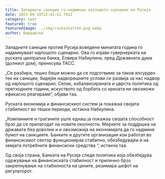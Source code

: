 ```yaml
---
title: Западните санкции го надминаа најлошото сценарио на Русија
date: 2023-04-19T22:41:51.791Z
category: свет
featured: true
featuredImage: ../img/rsuksznztrmt.png.webp
author: Вардарски
---
```


Западните санкции против Русија воведени минатата година го надминуваат најлошото сценарио. Ова го изјави гувернерката на руската централна банка, Елвира Набиулина, пред Државната дума (долниот дом), пренесува ТАСС.

„Се разбира, тешко беше можно да се подготвиме за таков апсурден тек на санкции, бидејќи надворешните услови се развија за нас надвор од најлошото сценарио. Сепак, избалансираната и цврста политика од претходните години, искуството од борбата со кризата ни овозможи ефикасно реагираме“, објави таа.

Руската економија и финансискиот систем ја покажаа својата стабилност во тешки периоди, истакна Набиулина.

„Компаниите и граѓаните уште еднаш ја покажаа својата способност брзо да се прилагодат на новите околности. Мерките за поддршка на државата беа доволни и и овозможија на економијата да го надмине бумот на санкциите. Банките и другите организации кои работат во финансискиот сектор функционираа стабилно, обезбедувајќи ѝ на земјата потребните финансиски средства “, истакна таа.

Од своја страна, Банката на Русија следи политика која обезбедува одржување на финансиската стабилност и прилично брзо закрепнување на стабилноста на цените, резимира шефот на регулаторот.
